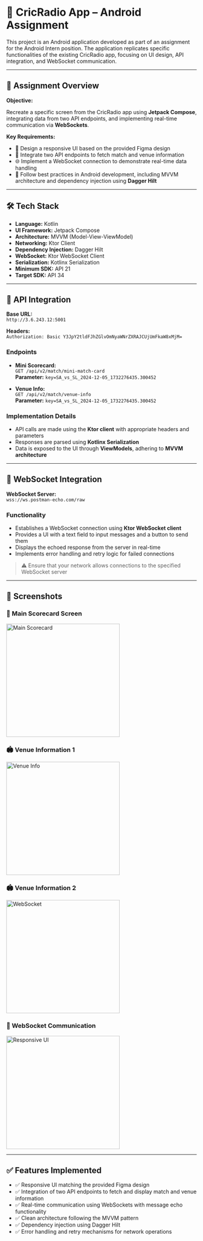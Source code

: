 # 📱 CricRadio App – Android Assignment

This project is an Android application developed as part of an assignment for the Android Intern position. The application replicates specific functionalities of the existing CricRadio app, focusing on UI design, API integration, and WebSocket communication.

---

## 📌 Assignment Overview

**Objective:**

Recreate a specific screen from the CricRadio app using **Jetpack Compose**, integrating data from two API endpoints, and implementing real-time communication via **WebSockets**.

**Key Requirements:**

- 🎨 Design a responsive UI based on the provided Figma design  
- 🔗 Integrate two API endpoints to fetch match and venue information  
- 🌐 Implement a WebSocket connection to demonstrate real-time data handling  
- 🧱 Follow best practices in Android development, including MVVM architecture and dependency injection using **Dagger Hilt**

---

## 🛠️ Tech Stack

- **Language:** Kotlin  
- **UI Framework:** Jetpack Compose  
- **Architecture:** MVVM (Model-View-ViewModel)  
- **Networking:** Ktor Client  
- **Dependency Injection:** Dagger Hilt  
- **WebSocket:** Ktor WebSocket Client  
- **Serialization:** Kotlinx Serialization  
- **Minimum SDK:** API 21  
- **Target SDK:** API 34  

---

## 🔗 API Integration

**Base URL:**  
`http://3.6.243.12:5001`

**Headers:**  
`Authorization: Basic Y3JpY2tldFJhZGlvOmNyaWNrZXRAJCUjUmFkaW8xMjM=`

### Endpoints

- **Mini Scorecard:**  
  `GET /api/v2/match/mini-match-card`  
  **Parameter:** `key=SA_vs_SL_2024-12-05_1732276435.300452`

- **Venue Info:**  
  `GET /api/v2/match/venue-info`  
  **Parameter:** `key=SA_vs_SL_2024-12-05_1732276435.300452`

### Implementation Details

- API calls are made using the **Ktor client** with appropriate headers and parameters  
- Responses are parsed using **Kotlinx Serialization**  
- Data is exposed to the UI through **ViewModels**, adhering to **MVVM architecture**

---

## 🔄 WebSocket Integration

**WebSocket Server:**  
`wss://ws.postman-echo.com/raw`

### Functionality

- Establishes a WebSocket connection using **Ktor WebSocket client**  
- Provides a UI with a text field to input messages and a button to send them  
- Displays the echoed response from the server in real-time  
- Implements error handling and retry logic for failed connections  

> ⚠️ Ensure that your network allows connections to the specified WebSocket server

---

## 📸 Screenshots

### 🏏 Main Scorecard Screen  
<img src="https://github.com/user-attachments/assets/1d53a799-9623-4f82-8878-d680067afa07" alt="Main Scorecard" width="300"/>

### 🏟️ Venue Information 1 
<img src="https://github.com/user-attachments/assets/a926a44b-3d99-48a2-aa26-27aba325c3ff" alt="Venue Info" width="300"/>

### 🏟️ Venue Information 2  
<img src="https://github.com/user-attachments/assets/eed445aa-5392-4a6c-a3e9-f5f2d52b5a48" alt="WebSocket" width="300"/>

### 📲 WebSocket Communication   
<img src="https://github.com/user-attachments/assets/7efac69d-a57c-4c26-8dec-ac0d1ae1e49b" alt="Responsive UI" width="300"/>


---

## ✅ Features Implemented

- ✅ Responsive UI matching the provided Figma design  
- ✅ Integration of two API endpoints to fetch and display match and venue information  
- ✅ Real-time communication using WebSockets with message echo functionality  
- ✅ Clean architecture following the MVVM pattern  
- ✅ Dependency injection using Dagger Hilt  
- ✅ Error handling and retry mechanisms for network operations
